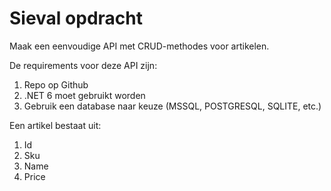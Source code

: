 # Sieval opdracht
Maak een eenvoudige API met CRUD-methodes voor artikelen. 

De requirements voor deze API zijn:
1.	Repo op Github
2.	.NET 6 moet gebruikt worden
3.	Gebruik een database naar keuze (MSSQL, POSTGRESQL, SQLITE, etc.)

Een artikel bestaat uit:
1.	Id
2.	Sku
3.	Name
4.	Price 
